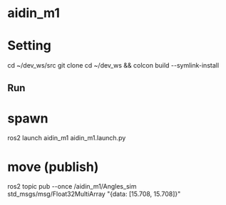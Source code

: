 # aidin_m1
# Setting
cd ~/dev_ws/src
git clone <repository>
cd ~/dev_ws && colcon build --symlink-install

## Run ##
# spawn
ros2 launch aidin_m1 aidin_m1.launch.py

# move (publish)
ros2 topic pub --once /aidin_m1/Angles_sim std_msgs/msg/Float32MultiArray "{data: [15.708, 15.708]}"
